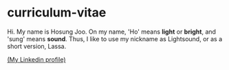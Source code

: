 # curriculum-vitae
Hi. My name is Hosung Joo. On my name, 'Ho' means <b>light</b> or <b>bright</b>, and 'sung' means <b>sound</b>. Thus, I like to use my nickname as Lightsound, or as a short version, Lassa.



<a href="https://www.linkedin.com/in/hosung-joo-a74168227/">(My Linkedin profile)</a>
